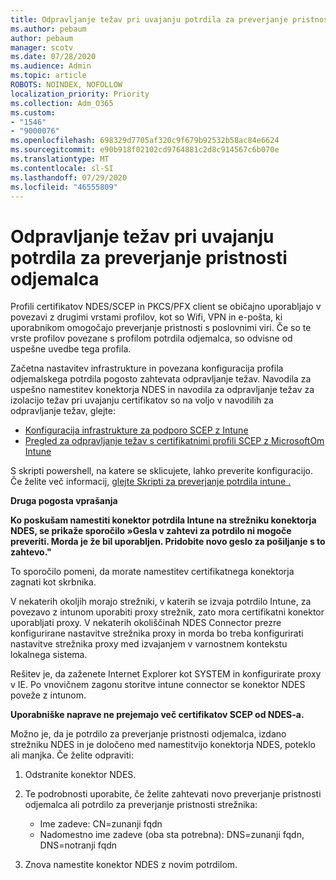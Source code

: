```yaml
---
title: Odpravljanje težav pri uvajanju potrdila za preverjanje pristnosti odjemalca
ms.author: pebaum
author: pebaum
manager: scotv
ms.date: 07/28/2020
ms.audience: Admin
ms.topic: article
ROBOTS: NOINDEX, NOFOLLOW
localization_priority: Priority
ms.collection: Adm_O365
ms.custom:
- "1546"
- "9000076"
ms.openlocfilehash: 698329d7705af320c9f679b92532b58ac84e6624
ms.sourcegitcommit: e90b918f02102cd9764881c2d8c914567c6b070e
ms.translationtype: MT
ms.contentlocale: sl-SI
ms.lasthandoff: 07/29/2020
ms.locfileid: "46555809"
---
```

# <a name="troubleshooting-client-authentication-certificate-deployment"></a>Odpravljanje težav pri uvajanju potrdila za preverjanje pristnosti odjemalca

Profili certifikatov NDES/SCEP in PKCS/PFX client se običajno uporabljajo v povezavi z drugimi vrstami profilov, kot so Wifi, VPN in e-pošta, ki uporabnikom omogočajo preverjanje pristnosti s poslovnimi viri. Če so te vrste profilov povezane s profilom potrdila odjemalca, so odvisne od uspešne uvedbe tega profila.

Začetna nastavitev infrastrukture in povezana konfiguracija profila odjemalskega potrdila pogosto zahtevata odpravljanje težav. Navodila za uspešno namestitev konektorja NDES in navodila za odpravljanje težav za izolacijo težav pri uvajanju certifikatov so na voljo v navodilih za odpravljanje težav, glejte: 

- [Konfiguracija infrastrukture za podporo SCEP z Intune](https://support.microsoft.com/help/4459540/troubleshoot-ndes-configuration-for-use-with-intune)
- [Pregled za odpravljanje težav s certifikatnimi profili SCEP z MicrosoftOm Intune](https://support.microsoft.com/help/4457481/troubleshooting-scep-certificate-profile-deployment-in-intune)

S skripti powershell, na katere se sklicujete, lahko preverite konfiguracijo. Če želite več informacij, [glejte Skripti za preverjanje potrdila intune .](https://github.com/microsoftgraph/powershell-intune-samples/tree/master/CertificationAuthority)

  
**Druga pogosta vprašanja**

**Ko poskušam namestiti konektor potrdila Intune na strežniku konektorja NDES, se prikaže sporočilo »Gesla v zahtevi za potrdilo ni mogoče preveriti. Morda je že bil uporabljen. Pridobite novo geslo za pošiljanje s to zahtevo."**  

To sporočilo pomeni, da morate namestitev certifikatnega konektorja zagnati kot skrbnika.

V nekaterih okoljih morajo strežniki, v katerih se izvaja potrdilo Intune, za povezavo z intunom uporabiti proxy strežnik, zato mora certifikatni konektor uporabljati proxy. V nekaterih okoliščinah NDES Connector prezre konfigurirane nastavitve strežnika proxy in morda bo treba konfigurirati nastavitve strežnika proxy med izvajanjem v varnostnem kontekstu lokalnega sistema. 
 
Rešitev je, da zaženete Internet Explorer kot SYSTEM in konfigurirate proxy v IE. Po vnovičnem zagonu storitve intune connector se konektor NDES poveže z intunom.

**Uporabniške naprave ne prejemajo več certifikatov SCEP od NDES-a.**

Možno je, da je potrdilo za preverjanje pristnosti odjemalca, izdano strežniku NDES in je določeno med namestitvijo konektorja NDES, poteklo ali manjka. Če želite odpraviti: 
 
1. Odstranite konektor NDES.  
2. Te podrobnosti uporabite, če želite zahtevati novo preverjanje pristnosti odjemalca ali potrdilo za preverjanje pristnosti strežnika: 
 
    - Ime zadeve: CN=zunanji fqdn  
    - Nadomestno ime zadeve (oba sta potrebna): DNS=zunanji fqdn, DNS=notranji fqdn 
 
3. Znova namestite konektor NDES z novim potrdilom.